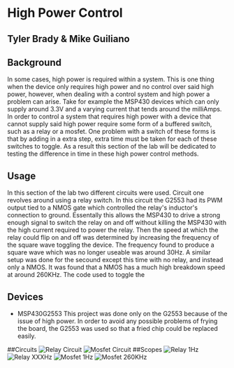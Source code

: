 # High Power Control

## Tyler Brady & Mike Guiliano

## Background
In some cases, high power is required within a system. This is one thing when the device only requires high power and no control over said high power, however,
when dealing with a control system and high power a problem can arise. Take for example the MSP430 devices which can only supply around 3.3V
and a varying current that tends around the milliAmps. In order to control a system that requires high power with a device that cannot supply said high power
require some form of a buffered switch, such as a relay or a mosfet. One problem with a switch of these forms is that by adding in a extra step,
extra time must be taken for each of these switches to toggle. As a result this section of the lab will be dedicated to testing the difference in time
in these high power control methods.

## Usage
In this section of the lab two different circuits were used. Circuit one revolves around using a relay switch.
In this circuit the G2553 had its PWM output tied to a NMOS gate which controlled the relay's inductor's connection to ground.
Essentally this allows the MSP430 to drive a strong enough signal to switch the relay on and off without killing the MSP430 with the high current 
required to power the relay. Then the speed at which the relay could flip on and off was determined by increasing the frequency of the square wave
toggling the device. The frequency found to produce a square wave which was no longer useable was around 30Hz.
A similar setup was done for the secound except this time with no relay, and instead only a NMOS. It was found that a NMOS has a much
high breakdown speed at around 260KHz. The code used to toggle the 

## Devices
* MSP430G2553
This project was done only on the G2553 because of the issue of high power. In order to avoid any possible problems
of frying the board, the G2553 was used so that a fried chip could be replaced easily.

##Circuits
![Relay Circuit]()
![Mosfet Circuit]()
##Scopes
![Relay 1Hz]()
![Relay XXXHz]()
![Mosfet 1Hz]()
![Mosfet 260KHz]()